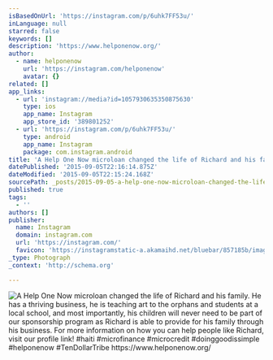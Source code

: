 ```yaml
---
isBasedOnUrl: 'https://instagram.com/p/6uhk7FF53u/'
inLanguage: null
starred: false
keywords: []
description: 'https://www.helponenow.org/'
author:
  - name: helponenow
    url: 'https://instagram.com/helponenow'
    avatar: {}
related: []
app_links:
  - url: 'instagram://media?id=1057930635350875630'
    type: ios
    app_name: Instagram
    app_store_id: '389801252'
  - url: 'https://instagram.com/p/6uhk7FF53u/'
    type: android
    app_name: Instagram
    package: com.instagram.android
title: 'A Help One Now microloan changed the life of Richard and his family. He has a thriving business, he is teaching art to the orphans and students at a local school, and most importantly, his children will never need to be part of our sponsorship program as Richard is able to provide for his family through his business. For more information on how you can help people like Richard, visit our profile link! #haiti #microfinance #microcredit #doinggoodissimple #helponenow #TenDollarTribe https://www.helponenow.org/'
datePublished: '2015-09-05T22:16:14.875Z'
dateModified: '2015-09-05T22:15:24.168Z'
sourcePath: _posts/2015-09-05-a-help-one-now-microloan-changed-the-life-of-richard-and-his.md
published: true
tags:
  - ''
authors: []
publisher:
  name: Instagram
  domain: instagram.com
  url: 'https://instagram.com/'
  favicon: 'https://instagramstatic-a.akamaihd.net/bluebar/857185b/images/ico/favicon.ico'
_type: Photograph
_context: 'http://schema.org'

---
```

![A Help One Now microloan changed the life of Richard and his family. He has a thriving business, he is teaching art to the orphans and students at a local school, and most importantly, his children will never need to be part of our sponsorship program as Richard is able to provide for his family through his business. For more information on how you can help people like Richard, visit our profile link! #haiti #microfinance #microcredit #doinggoodissimple #helponenow #TenDollarTribe https://www.helponenow.org/ ](https://scontent.cdninstagram.com/hphotos-xfa1/t51.2885-15/s1080x1080/e15/fr/11849165_988977514466865_589084105_n.jpg)